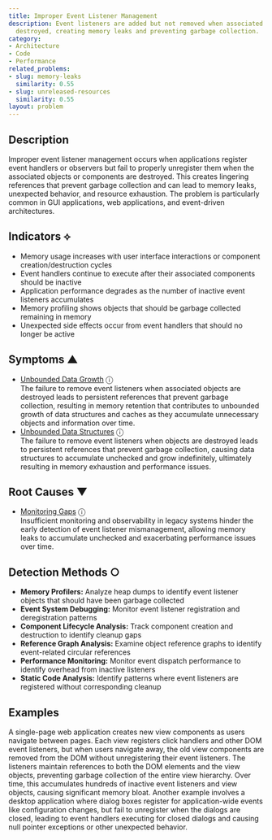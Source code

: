 ```yaml
---
title: Improper Event Listener Management
description: Event listeners are added but not removed when associated objects are
  destroyed, creating memory leaks and preventing garbage collection.
category:
- Architecture
- Code
- Performance
related_problems:
- slug: memory-leaks
  similarity: 0.55
- slug: unreleased-resources
  similarity: 0.55
layout: problem
---
```


## Description

Improper event listener management occurs when applications register event handlers or observers but fail to properly unregister them when the associated objects or components are destroyed. This creates lingering references that prevent garbage collection and can lead to memory leaks, unexpected behavior, and resource exhaustion. The problem is particularly common in GUI applications, web applications, and event-driven architectures.

## Indicators ⟡

- Memory usage increases with user interface interactions or component creation/destruction cycles
- Event handlers continue to execute after their associated components should be inactive
- Application performance degrades as the number of inactive event listeners accumulates
- Memory profiling shows objects that should be garbage collected remaining in memory
- Unexpected side effects occur from event handlers that should no longer be active

## Symptoms ▲
- [Unbounded Data Growth](unbounded-data-growth.md) <span class="info-tooltip" title="Confidence: 0.356, Strength: 0.631">ⓘ</span>
<br/>  The failure to remove event listeners when associated objects are destroyed leads to persistent references that prevent garbage collection, resulting in memory retention that contributes to unbounded growth of data structures and caches as they accumulate unnecessary objects and information over time.
- [Unbounded Data Structures](unbounded-data-structures.md) <span class="info-tooltip" title="Confidence: 0.339, Strength: 0.694">ⓘ</span>
<br/>  The failure to remove event listeners when objects are destroyed leads to persistent references that prevent garbage collection, causing data structures to accumulate unchecked and grow indefinitely, ultimately resulting in memory exhaustion and performance issues.

## Root Causes ▼
- [Monitoring Gaps](monitoring-gaps.md) <span class="info-tooltip" title="Confidence: 0.384, Strength: 0.887">ⓘ</span>
<br/>  Insufficient monitoring and observability in legacy systems hinder the early detection of event listener mismanagement, allowing memory leaks to accumulate unchecked and exacerbating performance issues over time.

## Detection Methods ○

- **Memory Profilers:** Analyze heap dumps to identify event listener objects that should have been garbage collected
- **Event System Debugging:** Monitor event listener registration and deregistration patterns
- **Component Lifecycle Analysis:** Track component creation and destruction to identify cleanup gaps
- **Reference Graph Analysis:** Examine object reference graphs to identify event-related circular references
- **Performance Monitoring:** Monitor event dispatch performance to identify overhead from inactive listeners
- **Static Code Analysis:** Identify patterns where event listeners are registered without corresponding cleanup

## Examples

A single-page web application creates new view components as users navigate between pages. Each view registers click handlers and other DOM event listeners, but when users navigate away, the old view components are removed from the DOM without unregistering their event listeners. The listeners maintain references to both the DOM elements and the view objects, preventing garbage collection of the entire view hierarchy. Over time, this accumulates hundreds of inactive event listeners and view objects, causing significant memory bloat. Another example involves a desktop application where dialog boxes register for application-wide events like configuration changes, but fail to unregister when the dialogs are closed, leading to event handlers executing for closed dialogs and causing null pointer exceptions or other unexpected behavior.
